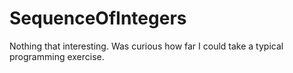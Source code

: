 # SequenceOfIntegers

Nothing that interesting. Was curious how far I could take a typical programming exercise.
